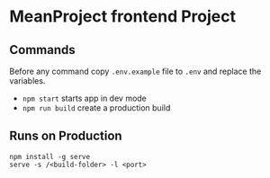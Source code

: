 # MeanProject frontend Project

## Commands

Before any command copy `.env.example` file to `.env` and replace the variables.

* `npm start` starts app in dev mode
* `npm run build` create a production build

## Runs on Production

```
npm install -g serve
serve -s /<build-folder> -l <port>
```

